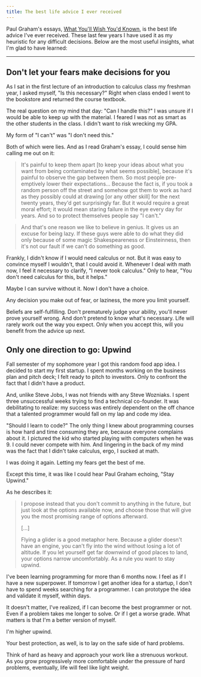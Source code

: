 ```yaml
---
title: The best life advice I ever received
---
```


Paul Graham's essays, [What You'll Wish You'd Known](http://www.paulgraham.com/hs.html), is the best life advice I've ever received. These last few years I have used it as my heuristic for any difficult decisions. Below are the most useful insights, what I'm glad to have learned:

---

## Don't let your fears make decisions for you

As I sat in the first lecture of an introduction to calculus class my freshman year, I asked myself, "Is this necessary?" Right when class ended I went to the bookstore and returned the course textbook.  

The real question on my mind that day: "Can I handle this?" I was unsure if I would be able to keep up with the material. I feared I was not as smart as the other students in the class. I didn't want to risk wrecking my GPA. 

My form of "I can't" was "I don't need this."

Both of which were lies. And as I read Graham's essay, I could sense him calling me out on it:

>It's painful to keep them apart [to keep your ideas about what you want from being contaminated by what seems possible], because it's painful to observe the gap between them. So most people pre-emptively lower their expectations... Because the fact is, if you took a random person off the street and somehow got them to work as hard as they possibly could at drawing [or any other skill] for the next twenty years, they'd get surprisingly far. But it would require a great moral effort; it would mean staring failure in the eye every day for years. And so to protect themselves people say "I can't."

>And that's one reason we like to believe in genius. It gives us an excuse for being lazy. If these guys were able to do what they did only because of some magic Shakespeareness or Einsteinness, then it's not our fault if we can't do something as good.

Frankly, I didn't know if I would need calculus or not. But it was easy to convince myself I wouldn't, that I could avoid it. Whenever I deal with math now, I feel it necessary to clarify, "I never took calculus." Only to hear, "You don't need calculus for this, but it helps." 

Maybe I can survive without it. Now I don't have a choice. 

Any decision you make out of fear, or laziness, the more you limit yourself. 

Beliefs are self-fulfilling. Don't prematurely judge your ability, you'll never prove yourself wrong. And don't pretend to know what's necessary. Life will rarely work out the way you expect. Only when you accept this, will you benefit from the advice up next. 

## Only one direction to go: Upwind

Fall semester of my sophomore year I got this random food app idea. I decided to start my first startup. I spent months working on the business plan and pitch deck; I felt ready to pitch to investors. Only to confront the fact that I didn't have a product.  

And, unlike Steve Jobs, I was not friends with any Steve Wozniaks. I spent three unsuccessful weeks trying to find a technical co-founder. It was debilitating to realize: my success was entirely dependent on the off chance that a talented programmer would fall on my lap and code my idea. 

"Should I learn to code?" The only thing I knew about programming courses is how hard and time consuming they are, because everyone complains about it. I pictured the kid who started playing with computers when he was 9. I could never compete with him. And lingering in the back of my mind was the fact that I didn't take calculus, ergo, I sucked at math. 

I was doing it again. Letting my fears get the best of me. 

Except this time, it was like I could hear Paul Graham echoing, "Stay Upwind." 

As he describes it:

>I propose instead that you don't commit to anything in the future, but just look at the options available now, and choose those that will give you the most promising range of options afterward.
>
>[...]
> 
>Flying a glider is a good metaphor here. Because a glider doesn't have an engine, you can't fly into the wind without losing a lot of altitude. If you let yourself get far downwind of good places to land, your options narrow uncomfortably. As a rule you want to stay upwind. 

I've been learning programming for more than 6 months now. I feel as if I have a new superpower. If tomorrow I get another idea for a startup, I don't have to spend weeks searching for a programmer. I can prototype the idea and validate it myself, within days. 

It doesn't matter, I've realized, if I can become the best programmer or not. Even if a problem takes me longer to solve. Or if I get a worse grade. What matters is that I'm a better version of myself.

I'm higher upwind. 

Your best protection, as well, is to lay on the safe side of hard problems. 

Think of hard as heavy and approach your work like a strenuous workout. As you grow progressively more comfortable under the pressure of hard problems, eventually, life will feel like light weight.
